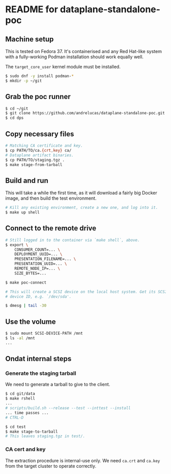 # README for dataplane-standalone-poc

## Machine setup

This is tested on Fedora 37. It's containerised and any Red Hat-like system
with a fully-working Podman installation should work equally well.

The `target_core_user` kernel module must be installed.

```sh
$ sudo dnf -y install podman-*
$ mkdir -p ~/git
```

## Grab the poc runner

```sh
$ cd ~/git
$ git clone https://github.com/andrelucas/dataplane-standalone-poc.git dps
$ cd dps
```

## Copy necessary files

```sh
# Matching CA certificate and key.
$ cp PATH/TO/ca.{crt,key} ca/
# Dataplane artifact binaries.
$ cp PATH/TO/staging.tgz .
$ make stage-from-tarball
```

## Build and run

This will take a while the first time, as it will download a fairly big Docker
image, and then build the test environment.

```sh
# Kill any existing environment, create a new one, and log into it.
$ make up shell
```

## Connect to the remote drive

```sh
# Still logged in to the container via `make shell`, above.
$ export \
    CONSUMER_COUNT=... \
    DEPLOYMENT_UUID=... \
    PRESENTATION_FILENAME=... \
    PRESENTATION_UUID=... \
    REMOTE_NODE_IP=... \
    SIZE_BYTES=...

$ make poc-connect

# This will create a SCSI device on the local host system. Get its SCSI
# device ID, e.g. `/dev/sda'.

$ dmesg | tail -30
```

## Use the volume

```sh
$ sudo mount SCSI-DEVICE-PATH /mnt
$ ls -al /mnt
...

```

## Ondat internal steps

### Generate the staging tarball

We need to generate a tarball to give to the client.

```sh
$ cd git/data
$ make rshell
...
# scripts/build.sh --release --test --inttest --install
... time passes ...
# CTRL-D

$ cd test
$ make stage-to-tarball
# This leaves staging.tgz in test/.
```

### CA cert and key

The extraction procedure is internal-use only. We need `ca.crt` and `ca.key`
from the target cluster to operate correctly.
